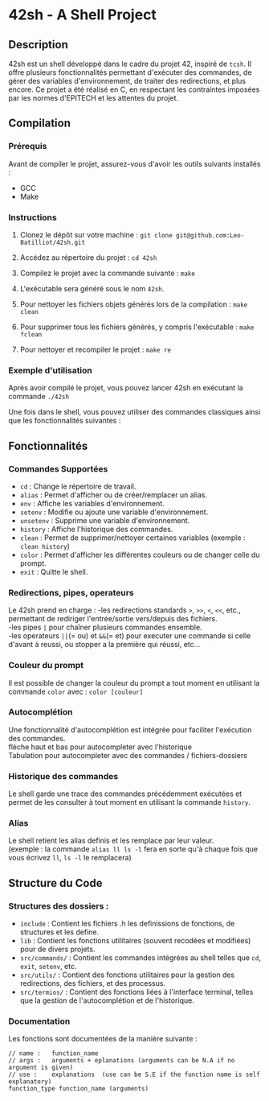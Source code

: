 # 42sh - A Shell Project

## Description
42sh est un shell développé dans le cadre du projet 42, inspiré de `tcsh`. Il offre plusieurs fonctionnalités permettant d'exécuter des commandes, de gérer des variables d'environnement, de traiter des redirections, et plus encore. Ce projet a été réalisé en C, en respectant les contraintes imposées par les normes d'EPITECH et les attentes du projet.

## Compilation

### Prérequis
Avant de compiler le projet, assurez-vous d'avoir les outils suivants installés :
- GCC
- Make

### Instructions
1. Clonez le dépôt sur votre machine :
   `git clone git@github.com:Leo-Batilliot/42sh.git`

2. Accédez au répertoire du projet :
   `cd 42sh`

3. Compilez le projet avec la commande suivante :
   `make`

4. L'exécutable sera généré sous le nom `42sh`.

5. Pour nettoyer les fichiers objets générés lors de la compilation :
   `make clean`

6. Pour supprimer tous les fichiers générés, y compris l'exécutable :
   `make fclean`

7. Pour nettoyer et recompiler le projet :
   `make re`

### Exemple d'utilisation

Après avoir compilé le projet, vous pouvez lancer 42sh en exécutant la commande `./42sh`

Une fois dans le shell, vous pouvez utiliser des commandes classiques ainsi que les fonctionnalités suivantes :  

## Fonctionnalités

### Commandes Supportées
- `cd` : Change le répertoire de travail.
- `alias` : Permet d'afficher ou de créer/remplacer un alias.
- `env` : Affiche les variables d'environnement.
- `setenv` : Modifie ou ajoute une variable d'environnement.
- `unsetenv` : Supprime une variable d'environnement.
- `history` : Affiche l'historique des commandes.
- `clean` : Permet de supprimer/nettoyer certaines variables (exemple : `clean history`)
- `color` : Permet d'afficher les différentes couleurs ou de changer celle du prompt.
- `exit` : Quitte le shell.

### Redirections, pipes, operateurs
Le 42sh prend en charge :
    -les redirections standards `>`, `>>`, `<`, `<<`, etc., permettant de rediriger l'entrée/sortie vers/depuis des fichiers.  
    -les pipes `|` pour chaîner plusieurs commandes ensemble.  
    -les operateurs `||`(= ou) et `&&`(= et) pour executer une commande si celle d'avant à reussi, ou stopper a la première qui réussi, etc...  

### Couleur du prompt
Il est possible de changer la couleur du prompt a tout moment en utilisant la commande `color` avec : `color [couleur]`  

### Autocomplétion  
Une fonctionnalité d'autocomplétion est intégrée pour faciliter l'exécution des commandes.    
flèche haut et bas pour autocompleter avec l'historique   
Tabulation pour autocompleter avec des commandes / fichiers-dossiers  

### Historique des commandes
Le shell garde une trace des commandes précédemment exécutées et permet de les consulter à tout moment en utilisant la commande `history`.  

### Alias
Le shell retient les alias definis et les remplace par leur valeur.  
(exemple : la commande `alias ll ls -l` fera en sorte qu'à chaque fois que vous écrivez `ll`, `ls -l` le remplacera)  

## Structure du Code

### Structures des dossiers :

- `include` : Contient les fichiers .h les definissions de fonctions, de structures et les define.  
- `lib` : Contient les fonctions utilitaires (souvent recodées et modifiées) pour de divers projets.  
- `src/commands/` : Contient les commandes intégrées au shell telles que `cd`, `exit`, `setenv`, etc.  
- `src/utils/` : Contient des fonctions utilitaires pour la gestion des redirections, des fichiers, et des processus.  
- `src/termios/` : Contient des fonctions liées à l'interface terminal, telles que la gestion de l'autocomplétion et de l'historique.

### Documentation

Les fonctions sont documentées de la manière suivante :
```
// name :   function_name
// args :   arguments + eplanations (arguments can be N.A if no argument is given)
// use :    explanations  (use can be S.E if the function name is self explanatory)
function_type function_name (arguments)
```
